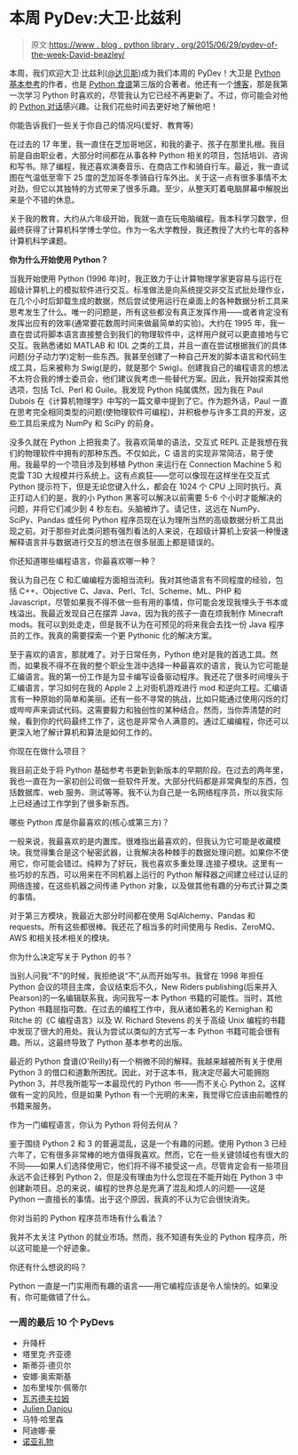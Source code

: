 # 本周 PyDev:大卫·比兹利

> 原文:[https://www . blog . python library . org/2015/06/29/pydev-of-the-week-David-beazley/](https://www.blog.pythonlibrary.org/2015/06/29/pydev-of-the-week-david-beazley/)

本周，我们欢迎大卫·比兹利([@达贝斯](https://twitter.com/dabeaz))成为我们本周的 PyDev！大卫是 [Python 基本参考](http://www.amazon.com/gp/product/0672329786/ref=as_li_tl?ie=UTF8&camp=1789&creative=390957&creativeASIN=0672329786&linkCode=as2&tag=thmovsthpy-20&linkId=T6Y5MZTY3GM62UGL)的作者，也是 [Python 食谱](http://www.amazon.com/gp/product/1449340377/ref=as_li_tl?ie=UTF8&camp=1789&creative=390957&creativeASIN=1449340377&linkCode=as2&tag=thmovsthpy-20&linkId=WME3BUVQPQO24XSN)第三版的合著者。他还有一个[博客](http://www.dabeaz.com/blog.html)，那是我第一次学习 Python 时喜欢的，尽管我认为它已经不再更新了。不过，你可能会对他的 [Python 对话](http://www.dabeaz.com/talks.html)感兴趣。让我们花些时间去更好地了解他吧！

你能告诉我们一些关于你自己的情况吗(爱好、教育等)

在过去的 17 年里，我一直住在芝加哥地区，和我的妻子、孩子在那里扎根。我目前是自由职业者，大部分时间都在从事各种 Python 相关的项目，包括培训、咨询和写书。除了编程，我还喜欢演奏音乐、在商店工作和骑自行车。最近，我一直试图在气温低至零下 25 度的芝加哥冬季骑自行车外出。关于这一点有很多事情不太对劲，但它以其独特的方式带来了很多乐趣。至少，从整天盯着电脑屏幕中解脱出来是个不错的休息。

关于我的教育，大约从六年级开始，我就一直在玩电脑编程。我本科学习数学，但最终获得了计算机科学博士学位。作为一名大学教授，我还教授了大约七年的各种计算机科学课题。

**你为什么开始使用 Python？**

当我开始使用 Python (1996 年)时，我正致力于让计算物理学家更容易与运行在超级计算机上的模拟软件进行交互。标准做法是向系统提交非交互式批处理作业，在几个小时后卸载生成的数据，然后尝试使用运行在桌面上的各种数据分析工具来思考发生了什么。唯一的问题是，所有这些都没有真正发挥作用——或者肯定没有发挥出应有的效率(通常要花数周时间来做最简单的实验)。大约在 1995 年，我一直在尝试将脚本语言直接整合到我们的物理软件中，这样用户就可以更直接地与它交互。我熟悉诸如 MATLAB 和 IDL 之类的工具，并且一直在尝试根据我们的具体问题(分子动力学)定制一些东西。我甚至创建了一种自己开发的脚本语言和代码生成工具，后来被称为 Swig(是的，就是那个 Swig)。创建我自己的编程语言的想法不太符合我的博士委员会，他们建议我考虑一些替代方案。因此，我开始探索其他选项，包括 Tcl、Perl 和 Guile。我发现 Python 纯属偶然，因为我在 Paul Dubois 在《计算机物理学》中写的一篇文章中提到了它。作为题外话，Paul 一直在思考完全相同类型的问题(使物理软件可编程)，并积极参与许多工具的开发，这些工具后来成为 NumPy 和 SciPy 的前身。

没多久就在 Python 上把我卖了。我喜欢简单的语法，交互式 REPL 正是我想在我们的物理软件中拥有的那种东西。不仅如此，C 语言的实现非常简洁，易于使用。我最早的一个项目涉及到移植 Python 来运行在 Connection Machine 5 和克雷 T3D 大规模并行系统上。这有点疯狂——您可以像现在这样坐在交互式 Python 提示符下，但是无论您键入什么，都会在 1024 个 CPU 上同时执行。真正打动人们的是，我的小 Python 黑客可以解决以前需要 5-6 个小时才能解决的问题，并将它们减少到 4 秒左右。头脑被炸了。请记住，这远在 NumPy、SciPy、Pandas 或任何 Python 程序员现在认为理所当然的高级数据分析工具出现之前。对于那些对此类问题有强烈看法的人来说，在超级计算机上安装一种慢速解释语言并与数据进行交互的想法在很多层面上都是错误的。

你还知道哪些编程语言，你最喜欢哪一种？

我认为自己在 C 和汇编编程方面相当流利。我对其他语言有不同程度的经验，包括 C++、Objective C、Java、Perl、Tcl、Scheme、ML、PHP 和 Javascript，尽管如果我不得不做一些有用的事情，你可能会发现我埋头于书本或栈溢出。我最近发现自己在摆弄 Java，因为我的孩子一直在烦我制作 Minecraft mods。我可以到处走走，但是我不认为在可预见的将来我会去找一份 Java 程序员的工作。我真的需要探索一个更 Pythonic 化的解决方案。

至于喜欢的语言，那就难了。对于日常任务，Python 绝对是我的首选工具。然而，如果我不得不在我的整个职业生涯中选择一种最喜欢的语言，我认为它可能是汇编语言。我的第一份工作是为显卡编写设备驱动程序。我还花了很多时间埋头于汇编语言，学习如何在我的 Apple 2 上对街机游戏进行 mod 和逆向工程。汇编语言有一种原始的简单和美丽。还有一些不寻常的挑战，比如只能通过使用闪烁的灯或哔哔声来调试代码。这需要毅力和独创性的某种结合。然而，当你弄清楚的时候，看到你的代码最终工作了，这也是非常令人满意的。通过汇编编程，你还可以更深入地了解计算机和算法是如何工作的。

你现在在做什么项目？

我目前正处于将 Python 基础参考书更新到新版本的早期阶段。在过去的两年里，我也一直在为一家初创公司做一些软件开发。大部分代码都是非常典型的东西，包括数据库、web 服务、测试等等。我不认为自己是一名网络程序员，所以我实际上已经通过工作学到了很多新东西。

哪些 Python 库是你最喜欢的(核心或第三方)？

一般来说，我最喜欢的是内置库。很难指出最喜欢的，但我认为它可能是收藏模块。我觉得集合是这个秘密武器，让我解决各种棘手的数据处理问题。如果你不使用它，你可能会错过。纯粹为了好玩，我也喜欢多重处理.连接子模块。这里有一些巧妙的东西，可以用来在不同机器上运行的 Python 解释器之间建立经过认证的网络连接，在这些机器之间传递 Python 对象，以及做其他有趣的分布式计算之类的事情。

对于第三方模块，我最近大部分时间都在使用 SqlAlchemy、Pandas 和 requests。所有这些都很棒。我还花了相当多的时间使用与 Redis、ZeroMQ、AWS 和相关技术相关的模块。

你为什么决定写关于 Python 的书？

当别人问我“不”的时候，我拒绝说“不”,从而开始写书。我曾在 1998 年担任 Python 会议的项目主席，会议结束后不久，New Riders publishing(后来并入 Pearson)的一名编辑联系我，询问我写一本 Python 书籍的可能性。当时，其他 Python 书籍屈指可数。在过去的编程工作中，我从诸如著名的 Kernighan 和 Ritche 的《C 编程语言》以及 W. Richard Stevens 的关于高级 Unix 编程的书籍中发现了很大的用处。我认为尝试以类似的方式写一本 Python 书籍可能会很有趣。所以，这最终导致了 Python 基本参考的出版。

最近的 Python 食谱(O'Reilly)有一个稍微不同的解释。我越来越被所有关于使用 Python 3 的借口和道歉所困扰。因此，对于这本书，我决定尽最大可能拥抱 Python 3，并尽我所能写一本最现代的 Python 书——而不关心 Python 2。这样做有一定的风险，但是如果 Python 有一个光明的未来，我觉得它应该由前瞻性的书籍来服务。

作为一门编程语言，你认为 Python 将何去何从？

鉴于围绕 Python 2 和 3 的普遍混乱，这是一个有趣的问题。使用 Python 3 已经六年了，它有很多非常棒的地方值得我喜欢。然而，它在一些关键领域也有很大的不同——如果人们选择使用它，他们将不得不接受这一点。尽管肯定会有一些项目永远不会迁移到 Python 2，但是没有理由为什么您现在不能开始在 Python 3 中创建新项目。总的来说，编程的世界总是充满了混乱和烦人的问题——这是 Python 一直擅长的事情。出于这个原因，我真的不认为它会很快消失。

你对当前的 Python 程序员市场有什么看法？

我并不太关注 Python 的就业市场。然而，我不知道有失业的 Python 程序员，所以这可能是一个好迹象。

你还有什么想说的吗？

Python 一直是一门实用而有趣的语言——用它编程应该是令人愉快的。如果没有，你可能做错了什么。

### 一周的最后 10 个 PyDevs

*   升降杆
*   塔里克·齐亚德
*   斯蒂芬·德贝尔
*   安娜·奥索斯基
*   加布里埃尔·佩蒂尔
*   [瓦苏德夫拉姆](https://www.blog.pythonlibrary.org/2015/05/18/pydev-of-the-week-vasudev-ram/)
*   [Julien Danjou](https://www.blog.pythonlibrary.org/2015/05/11/pydev-of-the-week-julien-danjou/)
*   马特·哈里森
*   阿迪娜·豪
*   [诺亚礼物](https://www.blog.pythonlibrary.org/2015/04/20/pydev-of-the-week-noah-gift/)